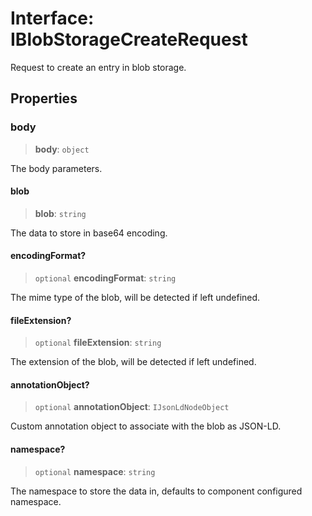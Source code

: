 # Interface: IBlobStorageCreateRequest

Request to create an entry in blob storage.

## Properties

### body

> **body**: `object`

The body parameters.

#### blob

> **blob**: `string`

The data to store in base64 encoding.

#### encodingFormat?

> `optional` **encodingFormat**: `string`

The mime type of the blob, will be detected if left undefined.

#### fileExtension?

> `optional` **fileExtension**: `string`

The extension of the blob, will be detected if left undefined.

#### annotationObject?

> `optional` **annotationObject**: `IJsonLdNodeObject`

Custom annotation object to associate with the blob as JSON-LD.

#### namespace?

> `optional` **namespace**: `string`

The namespace to store the data in, defaults to component configured namespace.
